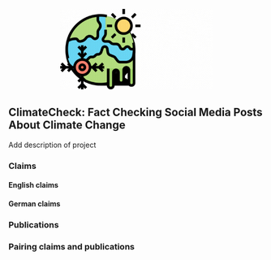 <p align="center">
<img src="climatecheck-logo.gif" alt="drawing" width="300"/>
  <br>
</p>

## ClimateCheck: Fact Checking Social Media Posts About Climate Change

Add description of project

### Claims

#### English claims

#### German claims

### Publications


### Pairing claims and publications
